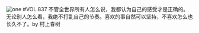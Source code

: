 ![one](http://image.wufazhuce.com/FjTeqbwD6sAaOHqUyKZoBP0IKpMB)
#VOL.837
不管全世界所有人怎么说，我都认为自己的感受才是正确的。无论别人怎么看，我绝不打乱自己的节奏。喜欢的事自然可以坚持，不喜欢怎么也长久不了。by 村上春树
